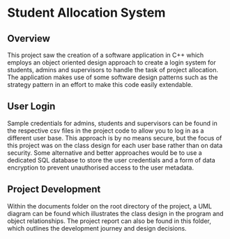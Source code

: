 # Student Allocation System

## Overview
This project saw the creation of a software application in C++ which employs an object oriented design approach to create a login system for students, admins and supervisors to handle the task of project allocation. The application makes use of some software design patterns such as the strategy pattern in an effort to make this code easily extendable.

## User Login
Sample credentials for admins, students and supervisors can be found in the respective csv files in the project code to allow you to log in as a different user base. This approach is by no means secure, but the focus of this project was on the class design for each user base rather than on data security. Some alternative and better approaches would be to use a dedicated SQL database to store the user credentials and a form of data encryption to prevent unauthorised access to the user metadata.

## Project Development
Within the documents folder on the root directory of the project, a UML diagram can be found which illustrates the class design in the program and object relationships. The project report can also be found in this folder, which outlines the development journey and design decisions.
